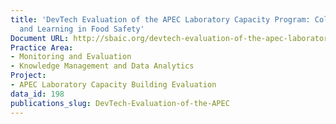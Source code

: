 ```yaml
---
title: 'DevTech Evaluation of the APEC Laboratory Capacity Program: Collaboration
  and Learning in Food Safety'
Document URL: http://sbaic.org/devtech-evaluation-of-the-apec-laboratory-capacity-program-collaboration-and-learning-in-food-safety/
Practice Area:
- Monitoring and Evaluation
- Knowledge Management and Data Analytics
Project:
- APEC Laboratory Capacity Building Evaluation
data_id: 198
publications_slug: DevTech-Evaluation-of-the-APEC
---
```


